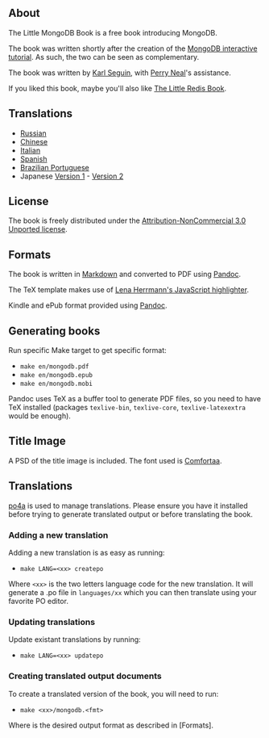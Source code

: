 ## About ##
The Little MongoDB Book is a free book introducing MongoDB.

The book was written shortly after the creation of the [MongoDB interactive tutorial](http://mongly.com). As such, the two can be seen as complementary.

The book was written by [Karl Seguin](http://openmymind.net), with [Perry Neal](http://twitter.com/perryneal)'s assistance.

If you liked this book, maybe you'll also like [The Little Redis Book](http://openmymind.net/2012/1/23/The-Little-Redis-Book/).

## Translations ##

* [Russian](https://github.com/jsmarkus/the-little-mongodb-book/tree/master/ru)
* [Chinese](https://github.com/justinyhuang/the-little-mongodb-book-cn)
* [Italian](https://github.com/nicolaiarocci/the-little-mongodb-book/tree/master/it)
* [Spanish](https://github.com/uokesita/the-little-mongodb-book/tree/master/es)
* [Brazilian Portuguese](https://github.com/rafaelgou/the-little-mongodb-book/tree/master/pt_BR)
* Japanese [Version 1](http://www.cuspy.org/diary/2012-04-17) - [Version 2](https://github.com/ma2/the-little-mongodb-book)

## License ##
The book is freely distributed under the [Attribution-NonCommercial 3.0 Unported license](<http://creativecommons.org/licenses/by-nc/3.0/legalcode>).

## Formats ##
The book is written in [Markdown](http://daringfireball.net/projects/markdown/) and converted to PDF using [Pandoc](http://johnmacfarlane.net/pandoc/).

The TeX template makes use of [Lena Herrmann's JavaScript highlighter](http://lenaherrmann.net/2010/05/20/javascript-syntax-highlighting-in-the-latex-listings-package).

Kindle and ePub format provided using [Pandoc](http://johnmacfarlane.net/pandoc/).

## Generating books ##
Run specific Make target to get specific format:

* `make en/mongodb.pdf`
* `make en/mongodb.epub`
* `make en/mongodb.mobi`

Pandoc uses TeX as a buffer tool to generate PDF files, so you need to have TeX installed (packages `texlive-bin`, `texlive-core`, `texlive-latexextra` would be enough).

## Title Image ##
A PSD of the title image is included. The font used is [Comfortaa](http://www.dafont.com/comfortaa.font).

## Translations ##

[po4a](http://po4a.alioth.debian.org/) is used to manage translations. Please ensure you have it installed before trying to generate translated output or before translating the book.

### Adding a new translation ###

Adding a new translation is as easy as running:

* `make LANG=<xx> createpo`

Where `<xx>` is the two letters language code for the new translation. It will generate a .po file in `languages/xx` which you can then translate using your favorite PO editor.

### Updating translations ###

Update existant translations by running:

* `make LANG=<xx> updatepo`

### Creating translated output documents ###

To create a translated version of the book, you will need to run:

* `make <xx>/mongodb.<fmt>`

Where <fmt> is the desired output format as described in [Formats].
